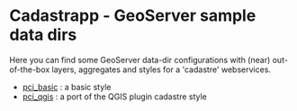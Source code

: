 Cadastrapp - GeoServer sample data dirs
======================

Here you can find some GeoServer data-dir configurations with (near) out-of-the-box layers, aggregates and styles for a 'cadastre' webservices.

* [pci_basic](pci_basic/README.md) : a basic style
* [pci_qgis](pci_qgis/README.md) : a port of the QGIS plugin cadastre style

